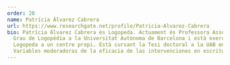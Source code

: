 ```yaml
---
order: 20
name: Patrícia Álvarez Cabrera
url: https://www.researchgate.net/profile/Patricia-Alvarez-Cabrera
bio: Patrícia Álvarez Cabrera és Logopeda. Actuament és Professora Associada del
  Grau de Logopèdia a la Universitat Autònoma de Barcelona i està exercint de
  Logopeda a un centre propi. Està cursant la Tesi doctoral a la UAB en
  Variables moderadoras de la eficacia de las intervenciones en escritura.
---
```

